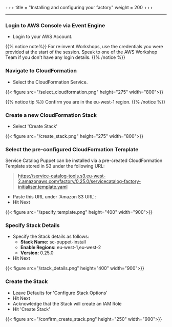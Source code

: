 +++
title = "Installing and configuring your factory"
weight = 200
+++

---

### Login to AWS Console via Event Engine

- Login to your AWS Account.

{{% notice note%}}
For re:invent Workshops, use the credentials you were provided at the start of the session. Speak to one of the AWS Workshop Team if you don't have any login details.
{{% /notice %}}

### Navigate to CloudFormation

- Select the CloudFormation Service.

{{< figure src="/select_cloudformation.png" height="275" width="800">}}

{{% notice tip %}}
Confirm you are in the eu-west-1 region.
{{% /notice %}}

### Create a new CloudFormation Stack

- Select 'Create Stack'

{{< figure src="/create_stack.png" height="275" width="800">}}

### Select the pre-configured CloudFormation Template
Service Catalog Puppet can be installed via a pre-created CloudFormation Template stored in S3 under the following URL:
> https://service-catalog-tools.s3.eu-west-2.amazonaws.com/factory/0.25.0/servicecatalog-factory-initialiser.template.yaml

- Paste this URL under 'Amazon S3 URL': 
- Hit Next

{{< figure src="/specify_template.png" height="400" width="900">}}

### Specify Stack Details

- Specify the Stack details as follows:
    - **Stack Name:** sc-puppet-install
    - **Enable Regions:** eu-west-1,eu-west-2
    - **Version:** 0.25.0
- Hit Next

{{< figure src="/stack_details.png" height="400" width="900">}}

### Create the Stack

- Leave Defaults for 'Configure Stack Options'
- Hit Next
- Acknowledge that the Stack will create an IAM Role
- Hit 'Create Stack'

{{< figure src="/confirm_create_stack.png" height="250" width="900">}}